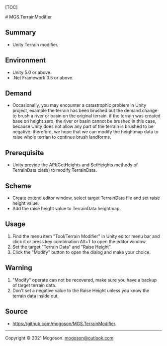 [TOC]

﻿# MGS.TerrainModifier

## Summary
- Unity Terrain modifier.

## Environment

- Unity 5.0 or above.
- .Net Framework 3.5 or above.

## Demand
- Occasionally, you may encounter a catastrophic problem in Unity project, example the terrain has
  been brushed but the demand change to brush a river or basin on the original terrain. if the
  terrain was created base on height zero, the river or basin cannot be brushed in this case, because
  Unity does not allow any part of the terrain is brushed to be negative. therefore, we hope that we
  can modify the heightmap data to raise whole terrian to continue brush landforms.

## Prerequisite
- Unity provide the API(GetHeights and SetHeights methods of TerrainData class) to modify TerrainData.

## Scheme
- Create extend editor window, select target TerrainData file and set raise height value.
- Add the raise height value to TerrainData heightmap.

## Usage
1. Find the menu item "Tool/Terrain Modifier" in Unity editor menu bar and click it or press key combination Alt+T to open the editor window.
1. Set the target "Terrain Data" and "Raise Height".
1. Click the "Modify" button to open the dialog and make your choice.

## Warning
1. "Modify" operate can not be recovered, make sure you have a backup of target terrain data.
1. Don't set a negative value to the Raise Height unless you know the terrain data inside out.

## Source

- https://github.com/mogoson/MGS.TerrainModifier.

------

Copyright © 2021 Mogoson.	mogoson@outlook.com